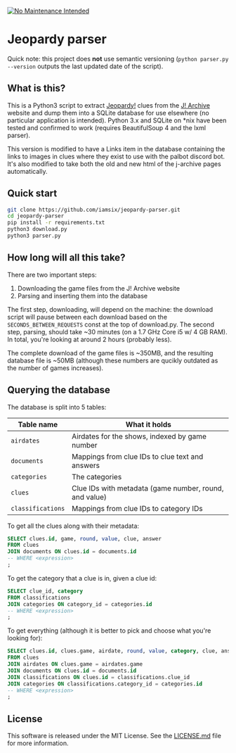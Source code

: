 [![No Maintenance Intended](http://unmaintained.tech/badge.svg)](http://unmaintained.tech/)

Jeopardy parser
===============

Quick note: this project does **not** use semantic versioning (`python parser.py --version` outputs the last updated date of the script).

What is this?
-------------

This is a Python3 script to extract [Jeopardy!] clues from the [J! Archive] website and dump them into a SQLite database for use elsewhere (no particular application is intended). Python 3.x and SQLite on *nix have been tested and confirmed to work (requires BeautifulSoup 4 and the lxml parser).

  [Jeopardy!]:http://www.jeopardy.com/
  [J! Archive]:http://j-archive.com/


This version is modified to have a Links item in the database containing the links to images in clues where they exist to use with the palbot discord bot. It's also modified to take both the old and new html of the j-archive pages automatically.

Quick start
-----------

```bash
git clone https://github.com/iamsix/jeopardy-parser.git
cd jeopardy-parser
pip install -r requirements.txt
python3 download.py
python3 parser.py
```

How long will all this take?
----------------------------

There are two important steps:

1. Downloading the game files from the J! Archive website
2. Parsing and inserting them into the database

The first step, downloading, will depend on the machine: the download script will pause between each download based on the `SECONDS_BETWEEN_REQUESTS` const at the top of download.py. The second step, parsing, should take ~30 minutes (on a 1.7 GHz Core i5 w/ 4 GB RAM). In total, you're looking at around 2 hours (probably less).

The complete download of the game files is ~350MB, and the resulting database file is ~50MB (although these numbers are qucikly outdated as the number of games increases).

Querying the database
---------------------

The database is split into 5 tables:

| Table name        | What it holds                                          |
| ----------------- | ------------------------------------------------------ |
| `airdates`        | Airdates for the shows, indexed by game number         |
| `documents`       | Mappings from clue IDs to clue text and answers        |
| `categories`      | The categories                                         |
| `clues`           | Clue IDs with metadata (game number, round, and value) |
| `classifications` | Mappings from clue IDs to category IDs                 |

To get all the clues along with their metadata:

```sql
SELECT clues.id, game, round, value, clue, answer
FROM clues
JOIN documents ON clues.id = documents.id
-- WHERE <expression>
;
```

To get the category that a clue is in, given a clue id:

```sql
SELECT clue_id, category
FROM classifications
JOIN categories ON category_id = categories.id
-- WHERE <expression>
;
```

To get everything (although it is better to pick and choose what you're looking for):

```sql
SELECT clues.id, clues.game, airdate, round, value, category, clue, answer
FROM clues
JOIN airdates ON clues.game = airdates.game
JOIN documents ON clues.id = documents.id
JOIN classifications ON clues.id = classifications.clue_id
JOIN categories ON classifications.category_id = categories.id
-- WHERE <expression>
;
```

License
-------

This software is released under the MIT License. See the [LICENSE.md](LICENSE.md) file for more information.
